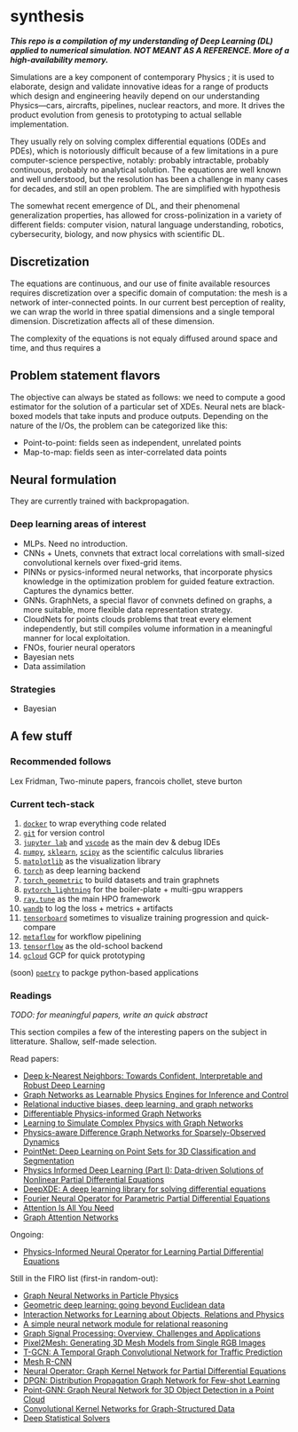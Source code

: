 # synthesis

***This repo is a compilation of my understanding of *Deep Learning* (DL) applied to numerical simulation. NOT MEANT AS A REFERENCE. More of a high-availability memory.***

Simulations are a key component of contemporary Physics ; it is used to elaborate, design and validate innovative ideas for a range of products which design and engineering heavily depend on our understanding Physics—cars, aircrafts, pipelines, nuclear reactors, and more. It drives the product evolution from genesis to prototyping to actual sellable implementation. 

They usually rely on solving complex differential equations (ODEs and PDEs), which is notoriously difficult because of a few limitations in a pure computer-science perspective, notably: probably intractable, probably continuous, probably no analytical solution. The equations are well known and well understood, but the resolution has been a challenge in many cases for decades, and still an open problem. The are simplified with hypothesis 

The somewhat recent emergence of DL, and their phenomenal generalization properties, has allowed for cross-polinization in a variety of different fields: computer vision, natural language understanding, robotics, cybersecurity, biology, and now physics with scientific DL.

## Discretization

The equations are continuous, and our use of finite available resources requires discretization over a specific domain of computation: the mesh is a network of inter-connected points. In our current best perception of reality, we can wrap the world in three spatial dimensions and a single temporal dimension. Discretization affects all of these dimension. 

The complexity of the equations is not equaly diffused around space and time, and thus requires a 

## Problem statement flavors

The objective can always be stated as follows: we need to compute a good estimator for the solution of a particular set of XDEs. Neural nets are black-boxed models that take inputs and produce outputs. Depending on the nature of the I/Os, the problem can be categorized like this:
* Point-to-point: fields seen as independent, unrelated points
* Map-to-map: fields seen as inter-correlated data points

## Neural formulation

They are currently trained with backpropagation. 

### Deep learning areas of interest

* MLPs. Need no introduction.
* CNNs + Unets, convnets that extract local correlations with small-sized convolutional kernels over fixed-grid items.
* PINNs or pysics-informed neural networks, that incorporate physics knowledge in the optimization problem for guided feature extraction. Captures the dynamics better.
* GNNs. GraphNets, a special flavor of convnets defined on graphs, a more suitable, more flexible data representation strategy. 
* CloudNets for points clouds problems that treat every element independently, but still compiles volume information in a meaningful manner for local exploitation.
* FNOs, fourier neural operators 
* Bayesian nets
* Data assimilation

### Strategies
* Bayesian

## A few stuff

### Recommended follows
Lex Fridman, Two-minute papers, francois chollet, steve burton

### Current tech-stack

1. [`docker`](https://www.docker.com/) to wrap everything code related
2. [`git`](https://git-scm.com/) for version control
3. [`jupyter lab`](https://jupyter.org/) and [`vscode`](https://code.visualstudio.com/) as the main dev & debug IDEs
4. [`numpy`](https://numpy.org/), [`sklearn`](https://scikit-learn.org/), [`scipy`](https://scipy.org/) as the scientific calculus libraries
5. [`matplotlib`](https://matplotlib.org/) as the visualization library 
6. [`torch`](https://pytorch.org/) as deep learning backend
7. [`torch_geometric`](https://pytorch-geometric.readthedocs.io/en/latest/) to build datasets and train graphnets
8. [`pytorch_lightning`](https://www.pytorchlightning.ai/) for the boiler-plate + multi-gpu wrappers
9. [`ray.tune`](https://docs.ray.io/en/latest/tune/index.html) as the main HPO framework
10. [`wandb`](https://wandb.ai/) to log the loss + metrics + artifacts
11. [`tensorboard`](https://www.tensorflow.org/tensorboard) sometimes to visualize training progression and quick-compare
12. [`metaflow`](https://metaflow.org/) for workflow pipelining
13. [`tensorflow`](https://www.tensorflow.org/) as the old-school backend
14. [`gcloud`](https://cloud.google.com/) GCP for quick prototyping

(soon) [`poetry`](https://python-poetry.org/) to packge python-based applications

### Readings

*TODO: for meaningful papers, write an quick abstract*

This section compiles a few of the interesting papers on the subject in litterature. Shallow, self-made selection.

Read papers:
* [Deep k-Nearest Neighbors: Towards Confident, Interpretable and Robust Deep Learning](https://arxiv.org/abs/1803.04765)
* [Graph Networks as Learnable Physics Engines for Inference and Control](https://arxiv.org/abs/1806.01242)
* [Relational inductive biases, deep learning, and graph networks](https://arxiv.org/abs/1806.01261)
* [Differentiable Physics-informed Graph Networks](https://arxiv.org/abs/1902.02950)
* [Learning to Simulate Complex Physics with Graph Networks](https://arxiv.org/abs/2002.09405)
* [Physics-aware Difference Graph Networks for Sparsely-Observed Dynamics](https://openreview.net/forum?id=r1gelyrtwH)
* [PointNet: Deep Learning on Point Sets for 3D Classification and Segmentation](https://arxiv.org/abs/1612.00593)
* [Physics Informed Deep Learning (Part I): Data-driven Solutions of Nonlinear Partial Differential Equations](https://arxiv.org/abs/1711.10561)
* [DeepXDE: A deep learning library for solving differential equations](https://arxiv.org/abs/1907.04502)
* [Fourier Neural Operator for Parametric Partial Differential Equations](https://arxiv.org/abs/2010.08895)
* [Attention Is All You Need](https://arxiv.org/abs/1706.03762)
* [Graph Attention Networks](https://arxiv.org/abs/1710.10903)

Ongoing:
* [Physics-Informed Neural Operator for Learning Partial Differential Equations](https://arxiv.org/abs/2111.03794)

Still in the FIRO list (first-in random-out):
* [Graph Neural Networks in Particle Physics](https://arxiv.org/abs/2007.13681)
* [Geometric deep learning: going beyond Euclidean data](https://arxiv.org/abs/1611.08097)
* [Interaction Networks for Learning about Objects, Relations and Physics](https://arxiv.org/abs/1612.00222)
* [A simple neural network module for relational reasoning](https://arxiv.org/abs/1706.01427)
* [Graph Signal Processing: Overview, Challenges and Applications](https://arxiv.org/abs/1712.00468)
* [Pixel2Mesh: Generating 3D Mesh Models from Single RGB Images](https://arxiv.org/abs/1804.01654)
* [T-GCN: A Temporal Graph Convolutional Network for Traffic Prediction](https://arxiv.org/abs/1811.05320)
* [Mesh R-CNN](https://arxiv.org/abs/1906.02739)
* [Neural Operator: Graph Kernel Network for Partial Differential Equations](https://arxiv.org/abs/2003.03485)
* [DPGN: Distribution Propagation Graph Network for Few-shot Learning](https://arxiv.org/abs/2003.14247)
* [Point-GNN: Graph Neural Network for 3D Object Detection in a Point Cloud](https://arxiv.org/abs/2003.01251)
* [Convolutional Kernel Networks for Graph-Structured Data](https://arxiv.org/abs/2003.05189)
* [Deep Statistical Solvers](https://hal.inria.fr/hal-02974541v2)
